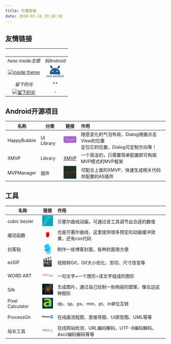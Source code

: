 ```yaml
---
title: 珍藏链接
date: 2018-03-16 23:20:10
---
```


## 友情链接

&nbsp;|&nbsp;
:-:|:-:
*hexo inside主题*|*玩Android*
[![inside theme](https://www.gravatar.com/avatar/d2e25f51b78fbc6bed7db389f38631bc?s=40)](https://github.com/elmorec/hexo-theme-inside)|[![wanandroid](blog/links/wanandroid.png)](http://www.wanandroid.com/)
*留下的光*|**
[![留下的光](blog/links/huijin.jpg)](http://www.留下的光.com/)|-

## Android开源项目

|名称|分类|链接|作用|
|-|-|-|:-|
|HappyBubble|UI Library|[![HappyBubble](blog/links/happybubble.png)](https://github.com/xujiaji/HappyBubble)|随意变化的气泡布局，Dialog根据点击View的位置<br>定位它的位置，Dialog可定制方向等！|
|XMVP|Library|[XMVP](https://github.com/xujiaji/XMVP)|一个简洁的，只需要简单配置即可构架MVP模式的MVP框架|
|MVPManager|插件|[![MVPManager](blog/links/xmvpmanager.png)](https://github.com/xujiaji/MVPManager)|可配合上面的XMVP，快速生成相关代码并配置的AS插件|

## 工具

|名称|链接|作用|
|-|-|:-|
|cubic bezier|[![cubic-bezier](blog/links/cubic-bezier.png)](http://cubic-bezier.com/)|贝塞尔曲线动画，可通过该工具调节出合适的数值|
|缓动函数|[![easings](blog/links/easings.png)](https://easings.net/)|也是贝塞尔曲线，这里提供很多预定的动画缓冲效果，还有css代码|
|创客贴|[![chuangkit](blog/links/chuangkit.png)](https://www.chuangkit.com/)|制作一些博客封面，各种封面很方便|
|ezGIF|[![ezGIF](blog/links/ezgif.png)](https://ezgif.com/)|视频转Gif，Gif大小优化、剪切、尺寸改变等|
|WORD ART|[![WORD ART](blog/links/word-art.png)](https://wordart.com/)|一句文字+一个图形=该文字组成的图形|
|Silk|[![Silk](blog/links/weavesilk.png)](http://weavesilk.com/)|生成图片，通过自己绘制一些绚丽的图案，像左边这种图形|
|Pixel Calculator|[![Pixel Calculator](blog/links/angrytools.png)](http://angrytools.com/android/pixelcalc/)|dp、sp、px、mm、pt、in单位互转|
|ProcessOn|[![ProcessOn](blog/links/processon.png)](https://www.processon.com/)|在线画流程图、思维导图、UI原型图、UML等等|
|站长工具|[![站长工具](blog/links/toolchinaz.png)](http://tool.chinaz.com/tools/unicode.aspx)|在线网站检测，URL编码解码，UTF-8编码解码，Ascii编码解码等等|
